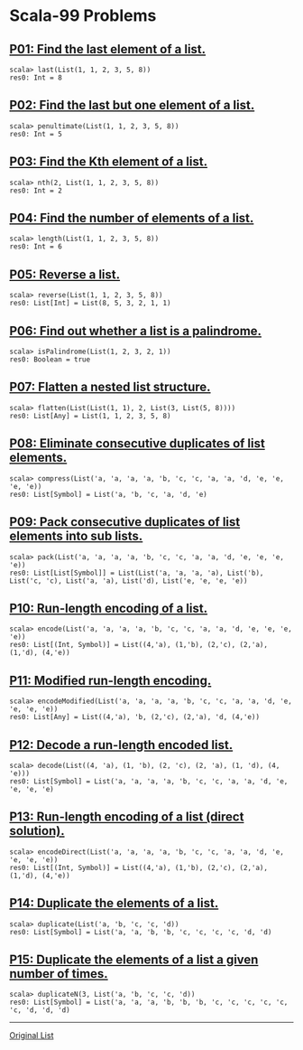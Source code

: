 # Scala-99 Problems

## [P01: Find the last element of a list.](https://github.com/erayaydin/scala-99/blob/main/src/main/scala/P01.scala)

```scala_worksheet
scala> last(List(1, 1, 2, 3, 5, 8))
res0: Int = 8
```

## [P02: Find the last but one element of a list.](https://github.com/erayaydin/scala-99/blob/main/src/main/scala/P02.scala)

```scala_worksheet
scala> penultimate(List(1, 1, 2, 3, 5, 8))
res0: Int = 5
```

## [P03: Find the Kth element of a list.](https://github.com/erayaydin/scala-99/blob/main/src/main/scala/P03.scala)

```scala_worksheet
scala> nth(2, List(1, 1, 2, 3, 5, 8))
res0: Int = 2
```

## [P04: Find the number of elements of a list.](https://github.com/erayaydin/scala-99/blob/main/src/main/scala/P04.scala)

```scala_worksheet
scala> length(List(1, 1, 2, 3, 5, 8))
res0: Int = 6
```

## [P05: Reverse a list.](https://github.com/erayaydin/scala-99/blob/main/src/main/scala/P05.scala)

```scala_worksheet
scala> reverse(List(1, 1, 2, 3, 5, 8))
res0: List[Int] = List(8, 5, 3, 2, 1, 1)
```

## [P06: Find out whether a list is a palindrome.](https://github.com/erayaydin/scala-99/blob/main/src/main/scala/P06.scala)

```scala_worksheet
scala> isPalindrome(List(1, 2, 3, 2, 1))
res0: Boolean = true
```

## [P07: Flatten a nested list structure.](https://github.com/erayaydin/scala-99/blob/main/src/main/scala/P07.scala)

```scala_worksheet
scala> flatten(List(List(1, 1), 2, List(3, List(5, 8))))
res0: List[Any] = List(1, 1, 2, 3, 5, 8)
```

## [P08: Eliminate consecutive duplicates of list elements.](https://github.com/erayaydin/scala-99/blob/main/src/main/scala/P08.scala)

```scala_worksheet
scala> compress(List('a, 'a, 'a, 'a, 'b, 'c, 'c, 'a, 'a, 'd, 'e, 'e, 'e, 'e))
res0: List[Symbol] = List('a, 'b, 'c, 'a, 'd, 'e)
```

## [P09: Pack consecutive duplicates of list elements into sub lists.](https://github.com/erayaydin/scala-99/blob/main/src/main/scala/P09.scala)

```scala_worksheet
scala> pack(List('a, 'a, 'a, 'a, 'b, 'c, 'c, 'a, 'a, 'd, 'e, 'e, 'e, 'e))
res0: List[List[Symbol]] = List(List('a, 'a, 'a, 'a), List('b), List('c, 'c), List('a, 'a), List('d), List('e, 'e, 'e, 'e))
```

## [P10: Run-length encoding of a list.](https://github.com/erayaydin/scala-99/blob/main/src/main/scala/P10.scala)

```scala_worksheet
scala> encode(List('a, 'a, 'a, 'a, 'b, 'c, 'c, 'a, 'a, 'd, 'e, 'e, 'e, 'e))
res0: List[(Int, Symbol)] = List((4,'a), (1,'b), (2,'c), (2,'a), (1,'d), (4,'e))
```

## [P11: Modified run-length encoding.](https://github.com/erayaydin/scala-99/blob/main/src/main/scala/P11.scala)

```scala_worksheet
scala> encodeModified(List('a, 'a, 'a, 'a, 'b, 'c, 'c, 'a, 'a, 'd, 'e, 'e, 'e, 'e))
res0: List[Any] = List((4,'a), 'b, (2,'c), (2,'a), 'd, (4,'e))
```

## [P12: Decode a run-length encoded list.](https://github.com/erayaydin/scala-99/blob/main/src/main/scala/P12.scala)

```scala_worksheet
scala> decode(List((4, 'a), (1, 'b), (2, 'c), (2, 'a), (1, 'd), (4, 'e)))
res0: List[Symbol] = List('a, 'a, 'a, 'a, 'b, 'c, 'c, 'a, 'a, 'd, 'e, 'e, 'e, 'e)
```

## [P13: Run-length encoding of a list (direct solution).](https://github.com/erayaydin/scala-99/blob/main/src/main/scala/P13.scala)

```scala_worksheet
scala> encodeDirect(List('a, 'a, 'a, 'a, 'b, 'c, 'c, 'a, 'a, 'd, 'e, 'e, 'e, 'e))
res0: List[(Int, Symbol)] = List((4,'a), (1,'b), (2,'c), (2,'a), (1,'d), (4,'e))
```

## [P14: Duplicate the elements of a list.](https://github.com/erayaydin/scala-99/blob/main/src/main/scala/P14.scala)

```scala_worksheet
scala> duplicate(List('a, 'b, 'c, 'c, 'd))
res0: List[Symbol] = List('a, 'a, 'b, 'b, 'c, 'c, 'c, 'c, 'd, 'd)
```

## [P15: Duplicate the elements of a list a given number of times.](https://github.com/erayaydin/scala-99/blob/main/src/main/scala/P15.scala)

```scala_worksheet
scala> duplicateN(3, List('a, 'b, 'c, 'c, 'd))
res0: List[Symbol] = List('a, 'a, 'a, 'b, 'b, 'b, 'c, 'c, 'c, 'c, 'c, 'c, 'd, 'd, 'd)
```

---

[Original List](https://aperiodic.net/pip/scala/s-99/)